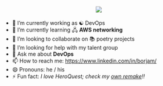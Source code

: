 <h1 align="center">
  <a href="https://git.io/typing-svg">
    <img src="https://readme-typing-svg.herokuapp.com/?lines=Hello,+there!+👋;This+is+Borja+Martín+😊....;Nice+to+meet+you!&center=true&size=30">
  </a>
</h1>

 - 🔭 I’m currently working as ☯️ DevOps
 - 🌱 I’m currently learning 🖧 **AWS networking**
 - 👯 I’m looking to collaborate on 📚 poetry projects
 - 🤔 I’m looking for help with my talent group
 - 💬 Ask me about **DevOps**
 - 📫 How to reach me: https://www.linkedin.com/in/borjam/
 - 😄 Pronouns: he / his
 - ⚡ Fun fact: *I love HeroQuest; check my [own remake](http://heroquest.herokuapp.com/inicio)!!*
